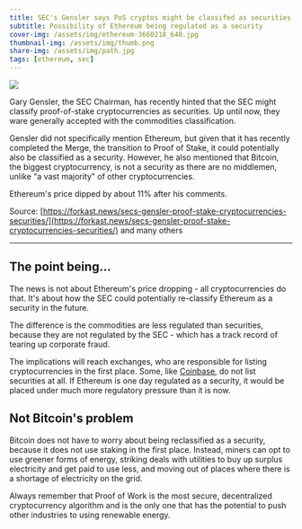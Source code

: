 ```yaml
---
title: SEC's Gensler says PoS cryptos might be classifed as securities
subtitle: Possibility of Ethereum being regulated as a security
cover-img: /assets/img/ethereum-3660218_640.jpg
thumbnail-img: /assets/img/thumb.png
share-img: /assets/img/path.jpg
tags: [ethereum, sec]
---
```


![](https://i.imgur.com/ccBtiAl.jpg)

Gary Gensler, the SEC Chairman, has recently hinted that the SEC might classify proof-of-stake cryptocurrencies as securities. Up until now, they ware generally accepted with the commodities classification.

Gensler did not specifically mention Ethereum, but given that it has recently completed the Merge, the transition to Proof of Stake, it could potentially also be classified as a security. However, he also mentioned that Bitcoin, the biggest cryptocurrency, is not a security as there are no middlemen, unlike "a vast majority" of other cryptocurrencies.

Ethereum's price dipped by about 11% after his comments.

Source: [https://forkast.news/secs-gensler-proof-stake-cryptocurrencies-securities/](https://forkast.news/secs-gensler-proof-stake-cryptocurrencies-securities/) and many others

---

## The point being...

The news is not about Ethereum's price dropping - all cryptocurrencies do that. It's about how the SEC could potentially re-classify Ethereum as a security in the future.

The difference is the commodities are less regulated than securities, because they are not regulated by the SEC - which has a track record of tearing up corporate fraud.

The implications will reach exchanges, who are responsible for listing cryptocurrencies in the first place. Some, like [Coinbase](https://news.crunchbase.com/fintech-ecommerce/crypto-regulation-sec-cftc/), do not list securities at all. If Ethereum is one day regulated as a security, it would be placed under much more regulatory pressure than it is now.

## Not Bitcoin's problem

Bitcoin does not have to worry about being reclassified as a security, because it does not use staking in the first place. Instead, miners can opt to use greener forms of energy, striking deals with utilities to buy up surplus electricity and get paid to use less, and moving out of places where there is a shortage of electricity on the grid.

Always remember that Proof of Work is the most secure, decentralized cryptocurrency algorithm and is the only one that has the potential to push other industries to using renewable energy.
